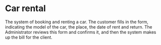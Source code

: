 # Car rental
The system of booking and renting a car. The customer fills in the form, indicating the model of the car, the place, 
the date of rent and return. The Administrator reviews this form and confirms it, and then the system makes up the bill for the client.
